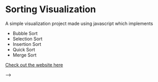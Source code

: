# Sorting Visualization
A simple visualization project made using javascript which implements
- Bubble Sort 
- Selection Sort
- Insertion Sort
- Quick Sort
- Merge Sort


[Check out the website here](https://rishika8119.github.io/Sorting_Visualizer/)

<!-- <img src="img/img1.png"> <br/>
<img src="img/img2.png"> <br/>
<img src="img/img3.png"> <br/>
 --> -->
